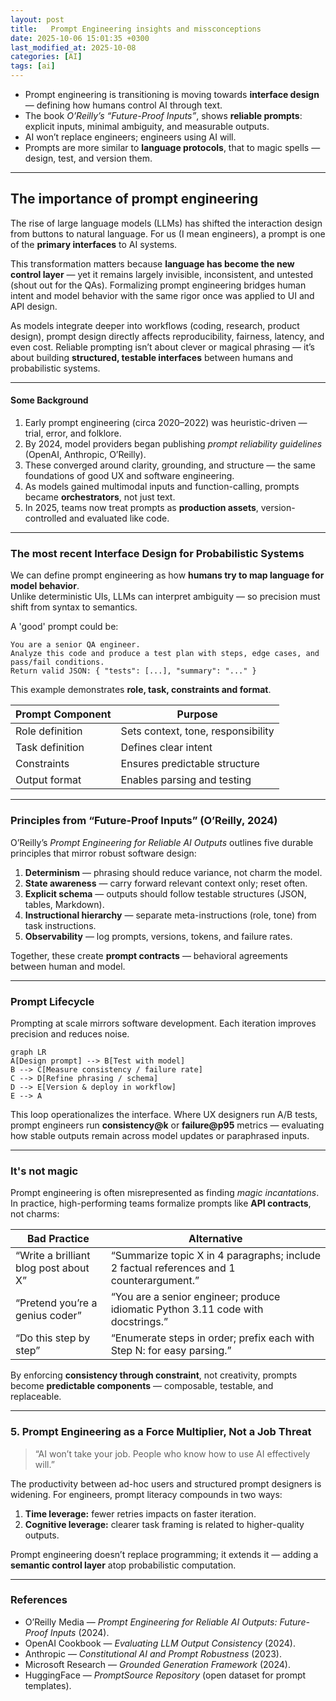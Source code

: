 ```yaml
---
layout: post
title:   Prompt Engineering insights and missconceptions
date: 2025-10-06 15:01:35 +0300
last_modified_at: 2025-10-08
categories: [AI]
tags: [ai]
---
```



- Prompt engineering is transitioning is moving towards **interface design** — defining how humans control AI through text.
- The book *O’Reilly’s “Future-Proof Inputs”*, shows **reliable prompts**: explicit inputs, minimal ambiguity, and measurable outputs.
- AI won’t replace engineers; engineers using AI will.
- Prompts are more similar to **language protocols**, that to magic spells — design, test, and version them.

---

## The importance of prompt engineering

The rise of large language models (LLMs) has shifted the interaction design from buttons to natural language. For us (I mean engineers), a prompt is one of the **primary interfaces** to AI systems.  

This transformation matters because **language has become the new control layer** — yet it remains largely invisible, inconsistent, and untested (shout out for the QAs). Formalizing prompt engineering bridges human intent and model behavior with the same rigor once was applied to UI and API design.

As models integrate deeper into workflows (coding, research, product design), prompt design directly affects reproducibility, fairness, latency, and even cost. Reliable prompting isn’t about clever or magical phrasing — it’s about building **structured, testable interfaces** between humans and probabilistic systems.

---

#### Some Background 

1. Early prompt engineering (circa 2020–2022) was heuristic-driven — trial, error, and folklore.  
2. By 2024, model providers began publishing *prompt reliability guidelines* (OpenAI, Anthropic, O’Reilly).  
3. These converged around clarity, grounding, and structure — the same foundations of good UX and software engineering.  
4. As models gained multimodal inputs and function-calling, prompts became **orchestrators**, not just text.  
5. In 2025, teams now treat prompts as **production assets**, version-controlled and evaluated like code.

---

### The most recent Interface Design for Probabilistic Systems

We can define prompt engineering as how **humans try to map language for model behavior**.  
Unlike deterministic UIs, LLMs can interpret ambiguity — so precision must shift from syntax to semantics.

A 'good' prompt could be:

```text
You are a senior QA engineer. 
Analyze this code and produce a test plan with steps, edge cases, and pass/fail conditions.
Return valid JSON: { "tests": [...], "summary": "..." }
````

This example demonstrates **role, task, constraints and format**.

| Prompt Component | Purpose                            |
| ---------------- | ---------------------------------- |
| Role definition  | Sets context, tone, responsibility |
| Task definition  | Defines clear intent               |
| Constraints      | Ensures predictable structure      |
| Output format    | Enables parsing and testing        |

---

### Principles from “Future-Proof Inputs” (O’Reilly, 2024)

O’Reilly’s *Prompt Engineering for Reliable AI Outputs* outlines five durable principles that mirror robust software design:

1. **Determinism** — phrasing should reduce variance, not charm the model.
2. **State awareness** — carry forward relevant context only; reset often.
3. **Explicit schema** — outputs should follow testable structures (JSON, tables, Markdown).
4. **Instructional hierarchy** — separate meta-instructions (role, tone) from task instructions.
5. **Observability** — log prompts, versions, tokens, and failure rates.

Together, these create **prompt contracts** — behavioral agreements between human and model.

---

### Prompt Lifecycle

Prompting at scale mirrors software development. Each iteration improves precision and reduces noise.

```mermaid
graph LR
A[Design prompt] --> B[Test with model]
B --> C[Measure consistency / failure rate]
C --> D[Refine phrasing / schema]
D --> E[Version & deploy in workflow]
E --> A
```

This loop operationalizes the interface.
Where UX designers run A/B tests, prompt engineers run **consistency@k** or **failure@p95** metrics — evaluating how stable outputs remain across model updates or paraphrased inputs.

---

### It's not magic

Prompt engineering is often misrepresented as finding *magic incantations*.
In practice, high-performing teams formalize prompts like **API contracts**, not charms:

| Bad Practice                          | Alternative                                                                     |
| ------------------------------------- | ---------------------------------------------------------------------------------------- |
| “Write a brilliant blog post about X” | “Summarize topic X in 4 paragraphs; include 2 factual references and 1 counterargument.” |
| “Pretend you’re a genius coder”       | “You are a senior engineer; produce idiomatic Python 3.11 code with docstrings.”         |
| “Do this step by step”                | “Enumerate steps in order; prefix each with Step N: for easy parsing.”                   |

By enforcing **consistency through constraint**, not creativity, prompts become **predictable components** — composable, testable, and replaceable.

---

### 5. Prompt Engineering as a Force Multiplier, Not a Job Threat

> “AI won’t take your job. People who know how to use AI effectively will.”

The productivity between ad-hoc users and structured prompt designers is widening.
For engineers, prompt literacy compounds in two ways:

1. **Time leverage:** fewer retries impacts on faster iteration.
2. **Cognitive leverage:** clearer task framing is related to higher-quality outputs.

Prompt engineering doesn’t replace programming; it extends it — adding a **semantic control layer** atop probabilistic computation.

---

### References

* O’Reilly Media — *Prompt Engineering for Reliable AI Outputs: Future-Proof Inputs* (2024).
* OpenAI Cookbook — *Evaluating LLM Output Consistency* (2024).
* Anthropic — *Constitutional AI and Prompt Robustness* (2023).
* Microsoft Research — *Grounded Generation Framework* (2024).
* HuggingFace — *PromptSource Repository* (open dataset for prompt templates).

